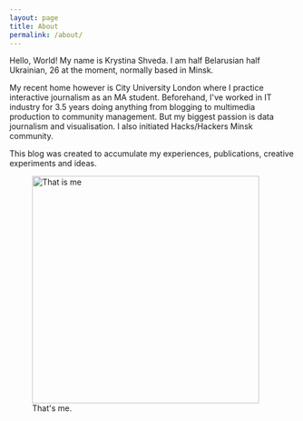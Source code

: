 ```yaml
---
layout: page
title: About
permalink: /about/
---
```

Hello, World! My name is Krystina Shveda. I am half Belarusian half Ukrainian, 26 at the moment, normally based in Minsk.

My recent home however is City University London where I practice interactive journalism as an MA student. Beforehand, I've worked in IT industry for 3.5 years doing anything from blogging to multimedia production to community management. But my biggest passion is data journalism and visualisation. I also initiated Hacks/Hackers Minsk community.

This blog was created to accumulate my experiences, publications, creative experiments and ideas.

<figure>
  <img src="https://dl.dropboxusercontent.com/u/80627489/Resume.jpg" alt="That is me" width="400" height="400">
  <figcaption>That's me.</figcaption>
</figure>
